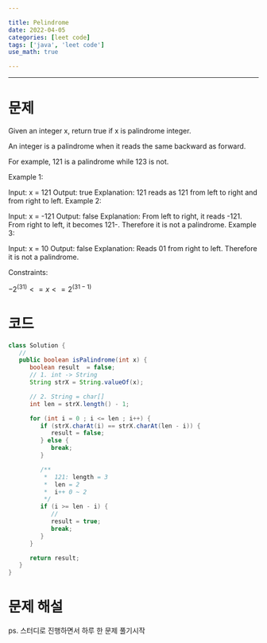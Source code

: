 ```yaml
---

title: Pelindrome 
date: 2022-04-05
categories: [leet code]  
tags: ['java', 'leet code']  
use_math: true

---
```


***
# 문제

Given an integer x, return true if x is palindrome integer.

An integer is a palindrome when it reads the same backward as forward.

For example, 121 is a palindrome while 123 is not.


Example 1:

Input: x = 121
Output: true
Explanation: 121 reads as 121 from left to right and from right to left.
Example 2:

Input: x = -121
Output: false
Explanation: From left to right, it reads -121. From right to left, it becomes 121-. Therefore it is not a palindrome.
Example 3:

Input: x = 10
Output: false
Explanation: Reads 01 from right to left. Therefore it is not a palindrome.


Constraints:

$-2^(31) <= x <= 2^(31 - 1)$

# 코드

```java
class Solution {
   //
   public boolean isPalindrome(int x) {
      boolean result  = false;
      // 1. int -> String
      String strX = String.valueOf(x);

      // 2. String = char[]
      int len = strX.length() - 1;

      for (int i = 0 ; i <= len ; i++) {
         if (strX.charAt(i) == strX.charAt(len - i)) {
            result = false;
         } else {
            break;
         }

         /**
          *  121: length = 3
          *  len = 2
          *  i++ 0 ~ 2
          */
         if (i >= len - i) {
            //
            result = true;
            break;
         }
      }

      return result;
   }
}
```

# 문제 해설

ps. 스터디로 진행하면서 하루 한 문제 풀기시작
